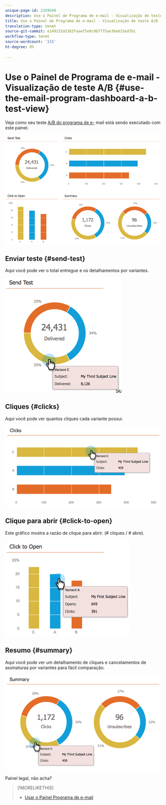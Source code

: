 ```yaml
---
unique-page-id: 2359549
description: Use o Painel de Programa de e-mail - Visualização de teste A/B - Documentos de marketing - Documentação do produto
title: Use o Painel de Programa de e-mail - Visualização de teste A/B
translation-type: tm+mt
source-git-commit: e149133a5383faaef5e9c9b7775ae36e633ed7b1
workflow-type: tm+mt
source-wordcount: '115'
ht-degree: 0%

---
```



# Use o Painel de Programa de e-mail - Visualização de teste A/B {#use-the-email-program-dashboard-a-b-test-view}

Veja como seu teste [A/B do programa de e-](http://docs.marketo.com/pages/viewpage.action?pageid=2359480) mail está sendo executado com este painel.

![](assets/image2014-9-12-16-3a14-3a28.png)

## Enviar teste {#send-test}

Aqui você pode ver o total entregue e os detalhamentos por variantes.

![](assets/image2014-9-12-16-3a16-3a2.png)

## Cliques {#clicks}

Aqui você pode ver quantos cliques cada variante possui.

![](assets/image2014-9-12-16-3a16-3a20.png)

## Clique para abrir {#click-to-open}

Este gráfico mostra a razão de clique para abrir. (# cliques / # abre).

![](assets/image2014-9-12-16-3a16-3a36.png)

## Resumo {#summary}

Aqui você pode ver um detalhamento de cliques e cancelamentos de assinaturas por variantes para fácil comparação.

![](assets/image2014-9-12-16-3a16-3a45.png)

Painel legal, não acha?

>[!MORELIKETHIS]
>
>* [Usar o Painel Programa de e-mail](../../../../../product-docs/email-marketing/email-programs/email-program-data/use-the-email-program-dashboard.md)

>



